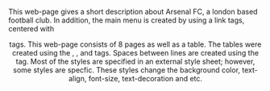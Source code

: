 This web-page gives a short description about Arsenal FC, a london based football club.
In addition, the main menu is created by using a link tags, centered with <center> tags. 
This web-page consists of 8 pages as well as a table. The tables were created using the <tr>, <th>, and <td> tags. 
Spaces between lines are created using the <br> tag.
Most of the styles are specified in an external style sheet; however, some styles are specfic.
These styles change the background color, text-align, font-size, text-decoration and etc.
